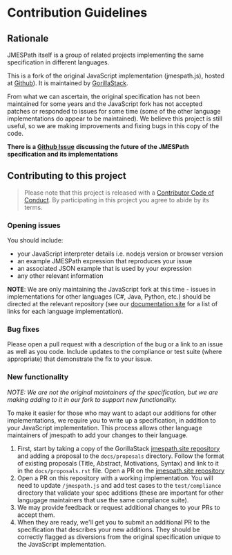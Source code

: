 # Contribution Guidelines

## Rationale

JMESPath itself is a group of related projects implementing the same specification
in different languages.

This is a fork of the original JavaScript implementation (jmespath.js), hosted at
[Github](https://github.com/jmespath/jmespath.js)). It is maintained by
[GorillaStack](https://www.gorillastack.com).

From what we can ascertain, the original specification has not been maintained for
some years and the JavaScript fork has not accepted patches or responded to issues
for some time (some of the other language implementations do appear to be maintained).
We believe this project is still useful, so we are making improvements and
fixing bugs in this copy of the code.

**There is a [Github Issue](https://github.com/jmespath/jmespath.site/issues/65)**
**discussing the future of the JMESPath specification and its implementations**

## Contributing to this project

> Please note that this project is released with a [Contributor Code of Conduct](CODE_OF_CONDUCT.md). By
> participating in this project you agree to abide by its terms.

### Opening issues

You should include:

- your JavaScript interpreter details i.e. nodejs version or browser version
- an example JMESPath expression that reproduces your issue
- an associated JSON example that is used by your expression
- any other relevant information

**NOTE**: We are only maintaining the JavaScript fork at this time - issues in
implementations for other languages (C#, Java, Python, etc.) should be directed
at the relevant repository (see our [documentation site](https://gorillstack-jmespath.netlify.com)
for a list of links for each language implementation).

### Bug fixes

Please open a pull request with a description of the bug or a link to an issue
as well as you code. Include updates to the compliance or test suite (where
appropriate) that demonstrate the fix to your issue.

### New functionality

*NOTE: We are not the original maintainers of the specification, but we are making*
*adding to it in our fork to support new functionality.*

To make it easier for those who may want to adapt our additions for other
implementations, we require you to write up a specification, in addition to
your JavaScript implementation. This process allows other language maintainers
of jmespath to add your changes to their language.

1. First, start by taking a copy of the GorillaStack [jmespath.site repository](https://github.com/GorillaStack/jmespath.site)
  and adding a proposal to the `docs/proposals` directory. Follow the format
  of existing proposals (Title, Abstract, Motivations, Syntax) and link to
  it in the `docs/proposals.rst` file. Open a PR on the [jmespath.site repository](https://github.com/GorillaStack/jmespath.site)
2. Open a PR on this repository with a working implementation. You will need
  to update `/jmespath.js` and add test cases to the `test/compliance` directory
  that validate your spec additions (these are important for other langugage
  maintainers that use the same compliance suite).
3. We may provide feedback or request additional changes to your PRs to accept
  them.
4. When they are ready, we'll get you to submit an additional PR to the specification
  that describes your new additions. They should be correctly flagged as
  diversions from the original specification unique to the JavaScript
  implementation.
